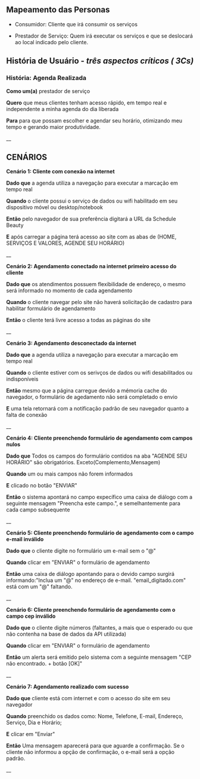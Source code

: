## Mapeamento das Personas
 - Consumidor: Cliente que irá consumir os serviços
 
 - Prestador de Serviço: Quem irá executar os serviços e que se deslocará ao local indicado pelo cliente.
 
## História de Usuário - _três aspectos críticos ( 3Cs)_

### **História: Agenda Realizada**

**Como um(a)**  prestador de serviço

**Quero** que meus clientes tenham acesso rápido, em tempo real e independente a minha agenda do dia liberada

**Para** para que possam escolher e agendar seu horário, otimizando meu tempo e gerando maior produtividade.

__


## CENÁRIOS

**Cenário 1: Cliente com conexão na internet**

**Dado que** a agenda utiliza a navegação para executar a marcação em tempo real 

**Quando**   o cliente possui o serviço de dados ou wifi habilitado em seu dispositivo móvel ou desktop/notebook

**Então**    pelo navegador de sua preferência digitará a URL da Schedule Beauty 

**E**        após carregar a página terá acesso ao site com as abas de (HOME, SERVIÇOS E VALORES, AGENDE SEU HORÁRIO)

__

**Cenário 2: Agendamento conectado na internet primeiro acesso do cliente**

**Dado que**  os atendimentos possuem flexibilidade de endereço, o mesmo será informado no momento de cada agendamento

**Quando**   o cliente navegar pelo site não haverá solicitação de cadastro para habilitar formulário de agendamento

**Então**    o cliente terá livre acesso a todas as páginas do site

__

**Cenário 3: Agendamento desconectado da internet**

**Dado que** a agenda utiliza a navegação para executar a marcação em tempo real  

**Quando**   o cliente estiver com os serivços de dados ou wifi desabilitados ou indisponíveis

**Então**   mesmo que a página carregue devido a mémoria cache do navegador, o formulário de agedamento não será completado o envio

**E**       uma tela retornará com a notificação padrão de seu navegador quanto a falta de conexão

__

**Cenário 4: Cliente preenchendo formulário de agendamento com campos nulos**

**Dado que** Todos os campos do formulário contidos na aba "AGENDE SEU HORÁRIO" são obrigatórios. Exceto(Complemento,Mensagem)

**Quando**   um ou mais campos não forem informados

**E**        clicado no botão "ENVIAR"

**Então**    o sistema apontará no campo expecífico uma caixa de diálogo com a seguinte mensagem "Preencha este campo.", e semelhantemente para cada campo subsequente

__

**Cenário 5: Cliente preenchendo formulário de agendamento com o campo e-mail inválido**

**Dado que** o cliente digite no formulário um e-mail sem o "@"

**Quando**   clicar em "ENVIAR" o formulário de agendamento

**Então**    uma caixa de diálogo apontando para o devido campo surgirá informando:"Inclua um "@" no endereço de e-mail. "email_digitado.com" está com um "@" faltando. 

__

**Cenário 6: Cliente preenchendo formulário de agendamento com o campo cep inválido**

**Dado que** o cliente digite números (faltantes, a mais que o esperado ou que não contenha na base de dados da API utilizada) 

**Quando**   clicar em "ENVIAR" o formulário de agendamento

**Então**    um alerta será emitido pelo sistema com a seguinte mensagem "CEP não encontrado. + botão [OK]"

__

**Cenário 7: Agendamento realizado com sucesso**

**Dado que** cliente está com internet e com o acesso do site em seu navegador 

**Quando**   preenchido os dados como: Nome, Telefone, E-mail, Endereço, Serviço, Dia e Horário;

**E**    clicar em "Enviar"

**Então**  Uma mensagem aparecerá para que aguarde a confirmação. Se o cliente não informou a opção de confirmação, o e-mail será a opção padrão.

__


